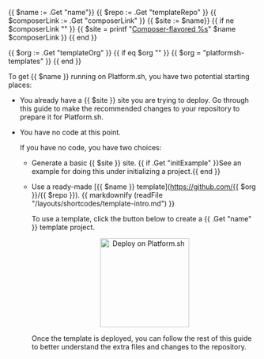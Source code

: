 {{ $name := .Get "name"}}
{{ $repo := .Get "templateRepo" }}
{{ $composerLink := .Get "composerLink" }}
{{ $site := $name}}
{{ if ne $composerLink "" }}
  {{ $site = printf "[Composer-flavored %s](%s)" $name $composerLink }}
{{ end }}

{{ $org := .Get "templateOrg" }}
{{ if eq $org "" }}
  {{ $org = "platformsh-templates" }}
{{ end }}

To get {{ $name }} running on Platform.sh, you have two potential starting places:

-   You already have a {{ $site }} site you are trying to deploy.
    Go through this guide to make the recommended changes to your repository to prepare it for Platform.sh.

-   You have no code at this point.

    If you have no code, you have two choices:

    -   Generate a basic {{ $site }} site.
        {{ if .Get "initExample" }}See an example for doing this under initializing a project.{{ end }}

    -   Use a ready-made [{{ $name }} template](https://github.com/{{ $org }}/{{ $repo }}).
        {{ markdownify (readFile "/layouts/shortcodes/template-intro.md") }}

        To use a template, click the button below to create a {{ .Get "name" }} template project.

        <p align="center">
          <a href='https://console.platform.sh/org/create-project?template=https://raw.githubusercontent.com/platformsh/template-builder/master/templates/{{ .Get "template" }}/.platform.template.yaml&_utm_campaign=cta_deploy_marketplace_template&utm_source=public_documentation&_utm_medium=organic'>
            <img src="https://platform.sh/images/deploy/lg-blue.svg" alt="Deploy on Platform.sh" width="180px" />
          </a>
        </p>

        Once the template is deployed, you can follow the rest of this guide
        to better understand the extra files and changes to the repository.
